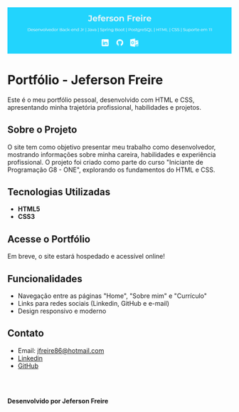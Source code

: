 <img src="assets\capa.png">  

# Portfólio - Jeferson Freire
Este é o meu portfólio pessoal, desenvolvido com HTML e CSS, apresentando minha trajetória profissional, habilidades e projetos.  

## Sobre o Projeto  
O site tem como objetivo presentar meu trabalho como desenvolvedor, mostrando informações sobre minha careira, habilidades e experiência profissional. O projeto foi criado como parte do curso "Iniciante de Programação G8 - ONE", explorando os fundamentos do HTML e CSS.

## Tecnologias Utilizadas
- **HTML5** 
- **CSS3**  

## Acesse o Portfólio
Em breve, o site estará hospedado e acessível online!  

## Funcionalidades
- Navegação entre as páginas "Home", "Sobre mim" e "Currículo"
- Links para redes sociais (Linkedin, GitHub e e-mail)
- Design responsivo e moderno

## Contato
- Email: jfreire86@hotmail.com
- [Linkedin](https://www.linkedin.com/in/jeferson-freire/)
- [GitHub](https://github.com/JefersonFreire) 

 <br><br> 

 **Desenvolvido por Jeferson Freire**